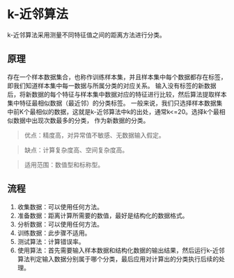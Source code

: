 # k-近邻算法
k-近邻算法采用测量不同特征值之间的距离方法进行分类。
## 原理
存在一个样本数据集合，也称作训练样本集，并且样本集中每个数据都存在标签，即我们知道样本集中每一数据与所属分类的对应关系。
输入没有标签的新数据后，将新数据的每个特征与样本集中数据对应的特征进行比较，然后算法提取样本集中特征最相似数据（最近邻）的分类标签。
一般来说，我们只选择样本数据集中前K个最相似的数据，这就是k-近邻算法中k的出处，通常k<=20。选择k个最相似数据中出现次数最多的分类，
作为新数据的分类。

> 优点：精度高，对异常值不敏感、无数据输入假定。

> 缺点：计算复杂度高、空间复杂度高。

> 适用范围：数值型和标称型。

## 流程
1. 收集数据：可以使用任何方法。
2. 准备数据：距离计算所需要的数值，最好是结构化的数据格式。
3. 分析数据：可以使用任何方法。
4. 训练数据：此步骤不适用。
5. 测试算法：计算错误率。
6. 使用算法：首先需要输入样本数据和结构化数据的输出结果，然后运行k-近邻算法判定输入数据分别属于哪个分类，最后应用对计算出的分类执行后续的处理。

